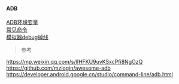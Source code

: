 #### ADB  

[ADB环境变量](ADB_Config.md)  
[常见命令](ADB_Shell.md)  
[模拟器debug掉线]()  


> 参考  

https://mp.weixin.qq.com/s/lIHFKU9uvKSxcPfi8NgOzQ  
https://github.com/mzlogin/awesome-adb  
https://developer.android.google.cn/studio/command-line/adb.html  



